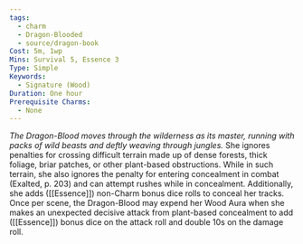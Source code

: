 ```yaml
---
tags:
  - charm
  - Dragon-Blooded
  - source/dragon-book
Cost: 5m, 1wp
Mins: Survival 5, Essence 3
Type: Simple
Keywords:
  - Signature (Wood)
Duration: One hour
Prerequisite Charms:
  - None
---
```

*The Dragon-Blood moves through the wilderness as its master, running with packs of wild beasts and deftly weaving through jungles.*
She ignores penalties for crossing difficult terrain made up of dense forests, thick foliage, briar patches, or other plant-based obstructions. While in such terrain, she also ignores the penalty for entering concealment in combat (Exalted, p. 203) and can attempt rushes while in concealment. Additionally, she adds ([[Essence]]) non-Charm bonus dice rolls to conceal her tracks. Once per scene, the Dragon-Blood may expend her Wood Aura when she makes an unexpected decisive attack from plant-based concealment to add ([[Essence]]) bonus dice on the attack roll and double 10s on the damage roll.